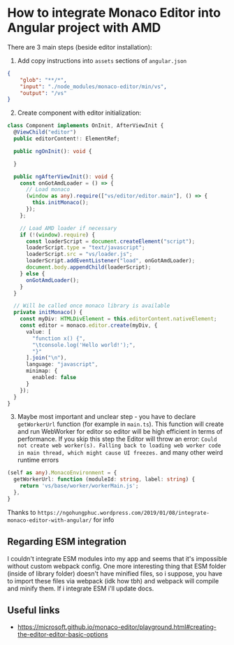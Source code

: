 # How to integrate Monaco Editor into Angular project with AMD

There are 3 main steps (beside editor installation):
1. Add copy instructions into `assets` sections of `angular.json `
```json
{
    "glob": "**/*",
    "input": "./node_modules/monaco-editor/min/vs",
    "output": "/vs"
}
```

2. Create component with editor initialization:
```ts
class Component implements OnInit, AfterViewInit {
  @ViewChild("editor") 
  public editorContent!: ElementRef;

  public ngOnInit(): void {

  }

  public ngAfterViewInit(): void {
    const onGotAmdLoader = () => {
      // Load monaco
      (window as any).require(["vs/editor/editor.main"], () => {
        this.initMonaco();
      });
    };

    // Load AMD loader if necessary
    if (!(window).require) {
      const loaderScript = document.createElement("script");
      loaderScript.type = "text/javascript";
      loaderScript.src = "vs/loader.js";
      loaderScript.addEventListener("load", onGotAmdLoader);
      document.body.appendChild(loaderScript);
    } else {
      onGotAmdLoader();
    }
  }

  // Will be called once monaco library is available
  private initMonaco() {
    const myDiv: HTMLDivElement = this.editorContent.nativeElement;
    const editor = monaco.editor.create(myDiv, {
      value: [
        "function x() {",
        "\tconsole.log('Hello world!');",
        "}"
      ].join("\n"),
      language: "javascript",
      minimap: {
        enabled: false
      }
    });
  }
}
```

3. Maybe most important and unclear step - you have to declare `getWorkerUrl` function (for example in `main.ts`).
This function will create and run WebWorker for editor so editor will be high efficient in terms of performance. If you skip 
this step the Editor will throw an error: 
`Could not create web worker(s). Falling back to loading web worker code in main thread, which might cause UI freezes.`
and many other weird runtime errors

```ts
(self as any).MonacoEnvironment = {
  getWorkerUrl: function (moduleId: string, label: string) {
    return 'vs/base/worker/workerMain.js';
  },
}
```

Thanks to `https://ngohungphuc.wordpress.com/2019/01/08/integrate-monaco-editor-with-angular/` for info

## Regarding ESM integration
I couldn't integrate ESM modules into my app and seems that it's impossible without custom webpack config.
One more interesting thing that ESM folder (inside of library folder) doesn't have minified files, so i suppose, you have to import 
these files via webpack (idk how tbh) and webpack will compile and minify them. If i integrate ESM i'll update docs.

## Useful links
- https://microsoft.github.io/monaco-editor/playground.html#creating-the-editor-editor-basic-options